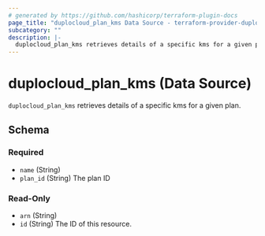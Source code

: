 ```yaml
---
# generated by https://github.com/hashicorp/terraform-plugin-docs
page_title: "duplocloud_plan_kms Data Source - terraform-provider-duplocloud"
subcategory: ""
description: |-
  duplocloud_plan_kms retrieves details of a specific kms for a given plan.
---
```


# duplocloud_plan_kms (Data Source)

`duplocloud_plan_kms` retrieves details of a specific kms for a given plan.



<!-- schema generated by tfplugindocs -->
## Schema

### Required

- `name` (String)
- `plan_id` (String) The plan ID

### Read-Only

- `arn` (String)
- `id` (String) The ID of this resource.
